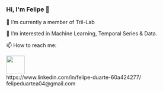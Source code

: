 
### Hi, I'm Felipe 👋

<!--
**felipeduartea/felipeduartea**
...-->   
🔭 I’m currently a member of Tril-Lab

🌱 I’m interested in Machine Learning, Temporal Series & Data.

📫 How to reach me: 
<div>
  <img src = "https://cdn-icons-png.flaticon.com/256/174/174857.png" width = 50px />

</div>
https://www.linkedin.com/in/felipe-duarte-60a424277/ 
felipeduartea04@gmail.com
